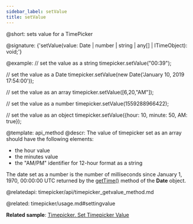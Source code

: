 ```yaml
---
sidebar_label: setValue
title: setValue
---          
```


@short: sets value for a TimePicker

@signature: {'setValue(value: Date | number | string | any[] | ITimeObject): void;'}

@example:
// set the value as a string
timepicker.setValue("00:39");

// set the value as a Date
timepicker.setValue(new Date('January 10, 2019 17:54:00'));

// set the value as an array
timepicker.setValue([6,20,"AM"]);

// set the value as a number
timepicker.setValue(1559288966422);

// set the value as an object
timepicker.setValue({hour: 10, minute: 50, AM: true});


@template: api_method
@descr:
The value of timepicker set as an array should have the following elements:

- the hour value
- the minutes value
- the "AM/PM" identifier for 12-hour format as a string

The date set as a number is the number of milliseconds since January 1, 1970, 00:00:00 UTC returned by the [getTime()](https://developer.mozilla.org/en-US/docs/Web/JavaScript/Reference/Global_Objects/Date/getTime)
method of the **Date** object.


@relatedapi:
timepicker/api/timepicker_getvalue_method.md

@related: timepicker/usage.md#settingvalue

**Related sample**: [Timepicker. Set Timepicker Value](https://snippet.dhtmlx.com/6r8lkhbg)


